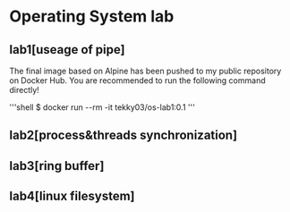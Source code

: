 # Operating System lab

## lab1[useage of pipe]

The final image based on Alpine has been pushed to my public repository on Docker Hub.
You are recommended to run the following command directly!

'''shell
$ docker run --rm -it tekky03/os-lab1:0.1
'''

## lab2[process&threads synchronization]

## lab3[ring buffer]

## lab4[linux filesystem]


